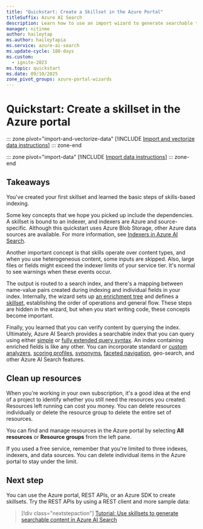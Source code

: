 ```yaml
---
title: "Quickstart: Create a Skillset in the Azure Portal"
titleSuffix: Azure AI Search
description: Learn how to use an import wizard to generate searchable text from images and unstructured documents. Skills in this quickstart include optical character recognition (OCR), image analysis, and natural-language processing.
manager: nitinme
author: haileytap
ms.author: haileytapia
ms.service: azure-ai-search
ms.update-cycle: 180-days
ms.custom:
  - ignite-2023
ms.topic: quickstart
ms.date: 09/10/2025
zone_pivot_groups: azure-portal-wizards
---
```


# Quickstart: Create a skillset in the Azure portal

::: zone pivot="import-and-vectorize-data"
[!INCLUDE [Import and vectorize data instructions](includes/quickstarts/search-get-started-skillset-new-wizard.md)]
::: zone-end

::: zone pivot="import-data"
[!INCLUDE [Import data instructions](includes/quickstarts/search-get-started-skillset-old-wizard.md)]
::: zone-end

## Takeaways

You've created your first skillset and learned the basic steps of skills-based indexing.

Some key concepts that we hope you picked up include the dependencies. A skillset is bound to an indexer, and indexers are Azure and source-specific. Although this quickstart uses Azure Blob Storage, other Azure data sources are available. For more information, see [Indexers in Azure AI Search](search-indexer-overview.md). 

Another important concept is that skills operate over content types, and when you use heterogeneous content, some inputs are skipped. Also, large files or fields might exceed the indexer limits of your service tier. It's normal to see warnings when these events occur. 

The output is routed to a search index, and there's a mapping between name-value pairs created during indexing and individual fields in your index. Internally, the wizard sets up [an enrichment tree](cognitive-search-concept-annotations-syntax.md) and defines a [skillset](cognitive-search-defining-skillset.md), establishing the order of operations and general flow. These steps are hidden in the wizard, but when you start writing code, these concepts become important.

Finally, you learned that you can verify content by querying the index. Ultimately, Azure AI Search provides a searchable index that you can query using either [simple](/rest/api/searchservice/simple-query-syntax-in-azure-search) or [fully extended query syntax](/rest/api/searchservice/lucene-query-syntax-in-azure-search). An index containing enriched fields is like any other. You can incorporate standard or [custom analyzers](search-analyzers.md), [scoring profiles](/rest/api/searchservice/add-scoring-profiles-to-a-search-index), [synonyms](search-synonyms.md), [faceted navigation](search-faceted-navigation.md), geo-search, and other Azure AI Search features.

## Clean up resources

When you're working in your own subscription, it's a good idea at the end of a project to identify whether you still need the resources you created. Resources left running can cost you money. You can delete resources individually or delete the resource group to delete the entire set of resources.

You can find and manage resources in the Azure portal by selecting **All resources** or **Resource groups** from the left pane.

If you used a free service, remember that you're limited to three indexes, indexers, and data sources. You can delete individual items in the Azure portal to stay under the limit. 

## Next step

You can use the Azure portal, REST APIs, or an Azure SDK to create skillsets. Try the REST APIs by using a REST client and more sample data:

> [!div class="nextstepaction"]
> [Tutorial: Use skillsets to generate searchable content in Azure AI Search](tutorial-skillset.md)
